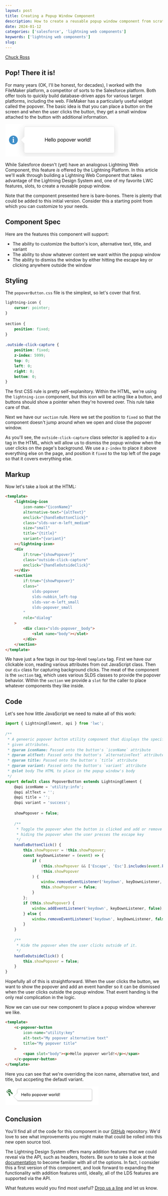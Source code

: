 ```yaml
---
layout: post
title: Creating a Popup Window Component
description: How to create a reusable popup window component from scratch
date: 2024-01-12
categories: ['salesforce', 'lightning web components']
keywords: ['lightning web components']
slug:
---
```


<!-- markdownlint-disable html -->

[Chuck Ross](https://www.tython.co/)

## Pop! There it is!

For many years (OK, I'll be honest, for decades), I worked with the FileMaker platform, a
competitor of sorts to the Salesforce platform. Both offer tools to quickly build
database-driven apps for various target platforms, including the web. FileMaker has a
particularly useful widget called the popover. The basic idea is that you can place a button on
the screen and when the user clicks the button, they get a small window attached to the button
with additional information.

![FileMaker's Popover Example](/images/2024-01-12-fm-popover.png)

While Salesforce doesn't (yet) have an analogous Lightning Web Component, this feature _is_
offered by the Lightning Platform. In this article we'll walk through building a Lightning
Web Component that takes advantage of the Lightning Design System and, one of my favorite LWC
features, slots, to create a reusable popup window.

Note that the component presented here is bare-bones. There is plenty that could be added to
this initial version. Consider this a starting point from which you can customize to your needs.

## Component Spec

Here are the features this component will support:

-   The ability to customize the button's icon, alternative text, title, and variant
-   The ability to show whatever content we want within the popup window
-   The ability to dismiss the window by either hitting the escape key or clicking anywhere
    outside the window

## Styling

The `popoverButton.css` file is the simplest, so let's cover that first.

```css
lightning-icon {
    cursor: pointer;
}

section {
    position: fixed;
}

.outside-click-capture {
    position: fixed;
    z-index: 5999;
    top: 0;
    left: 0;
    right: 0;
    bottom: 0;
}
```

The first CSS rule is pretty self-explanitory. Within the HTML, we're using the `lightning-icon`
component, but this icon will be acting like a button, and buttons should show a pointer when
they're hovered over. This rule take care of that.

Next we have our `section` rule. Here we set the position to `fixed` so that the component
doesn't jump around when we open and close the popover window.

As you'll see, the `outside-click-capture` class selector is applied to a `div` tag in the
HTML, which will allow us to dismiss the popup window when the user clicks on the page's
background. We use a `z-index` to place it above everything else on the page, and position it
`fixed` to the top left of the page so that it covers everything else.

## Markup

Now let's take a look at the HTML:

```html
<template>
    <lightning-icon
        icon-name="{iconName}"
        alternative-text="{altText}"
        onclick="{handleButtonClick}"
        class="slds-var-m-left_medium"
        size="small"
        title="{title}"
        variant="{variant}"
    ></lightning-icon>
    <div
        if:true="{showPopover}"
        class="outside-click-capture"
        onclick="{handleOutsideClick}"
    ></div>
    <section
        if:true="{showPopover}"
        class="
            slds-popover
            slds-nubbin_left-top
            slds-var-m-left_small
            slds-popover_small
        "
        role="dialog"
    >
        <div class="slds-popover__body">
            <slot name="body"></slot>
        </div>
    </section>
</template>
```

We have just a few tags in our top-level `template` tag. First we have our clickable icon,
reading various attributes from out JavaScript class. Then our `div` class for capturing
background clicks. The meat of the component is the `section` tag, which uses various SLDS
classes to provide the popover behavior. Within the `section` we provide a `slot` for the
caller to place whatever components they like inside.

## Code

Let's see how little JavaScript we need to make all of this work:

```javascript
import { LightningElement, api } from 'lwc';

/**
 * A geneeric popover button utility component that displays the specified icon name with the
 * given attributes.
 * @param iconName: Passed onto the button's `iconName` attribute
 * @param altText: Passed onto the button's `alternativeText` attribute
 * @param title: Passed onto the button's `title` attribute
 * @param variant: Passed onto the button's `variant` attribute
 * @slot body The HTML to place in the popup window's body
 */
export default class PopoverButton extends LightningElement {
    @api iconName = 'utility:info';
    @api altText = '';
    @api title = '';
    @api variant = 'success';

    showPopover = false;

    /**
     * Toggle the popover when the button is clicked and add or remove an event listener for
     * hiding the popover when the user presses the escape key
     */
    handleButtonClick() {
        this.showPopover = !this.showPopover;
        const keyDownListener = (event) => {
            if (
                (this.showPopover && ['Escape', 'Esc'].includes(event.key)) ||
                !this.showPopover
            ) {
                window.removeEventListener('keydown', keyDownListener, false);
                this.showPopover = false;
            }
        };
        if (this.showPopover) {
            window.addEventListener('keydown', keyDownListener, false);
        } else {
            window.removeEventListener('keydown', keyDownListener, false);
        }
    }

    /**
     * Hide the popover when the user clicks outside of it.
     */
    handleOutsideClick() {
        this.showPopover = false;
    }
}
```

Hopefully all of this is straightforward. When the user clicks the button, we want to show the
popover and add an event handler so it can be dismissed when the user clicks outside the popup
window. That event handing is the only real complication in the logic.

Now we can use our new component to place a popup window wherever we like.

```html
<template>
    <c-popover-button
        icon-name="utility:key"
        alt-text="My popover alternative text"
        title="My popover title"
    >
        <span slot="body"><p>Hello popover world!</p></span>
    </c-popover-button>
</template>
```

Here you can see that we're overriding the icon name, alternative text, and title, but
accpeting the defautl variant.

![Popover Example](/images/2024-01-12-popover.png)

## Conclusion

You'll find all of the code for this component in our [GitHub][1] repository. We'd love to see
what improvements you might make that could be rolled into this new open source tool.

The Lightning Design System offers many addition features that we could reveal via the API,
such as headers, footers. Be sure to take a look at the [documentation][2] to become familiar
with all of the options. In fact, I consider this a first version of this component, and look
forward to expanding the functionality with addition features until, ideally, all of the LDS
features are supported via the API.

What features would you find most useful? [Drop us a line][3] and let us know.

[1]: https://github.com/tythonco/lwc-popover-window
[2]: https://www.lightningdesignsystem.com/components/popovers/
[3]: mailto:support@tython.co?subject=Permissions%20Assistant%20Demo
